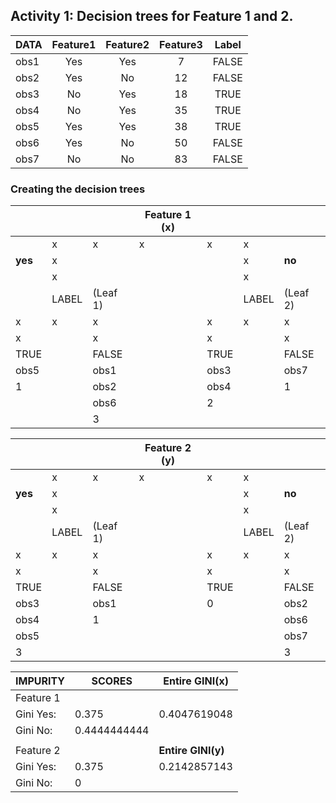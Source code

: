 ## Activity 1: Decision trees for Feature 1 and 2.

| DATA | Feature1 | Feature2 | Feature3 | Label |
| ----- | :---: | :---: | :---: | :---: |
| obs1 | Yes | Yes | 7 | FALSE |
| obs2 | Yes | No | 12 | FALSE |
| obs3 | No | Yes | 18 | TRUE |
| obs4 | No | Yes | 35 | TRUE |
| obs5 | Yes | Yes | 38 | TRUE |
| obs6 | Yes | No | 50 | FALSE |
| obs7 | No | No | 83 | FALSE |

### Creating the decision trees
|  |  |  | Feature 1 (x) |  |  |  |
| ----- | ----- | ----- | ----- | ----- | ----- | ----- |
|  | x | x | x | x | x |  |
| **yes** | x |  |  |  | x | **no** |
|  | x |  |  |  | x |  |
|  | LABEL | (Leaf 1\) |  |  | LABEL | (Leaf 2\) |
| x | x | x |  | x | x | x |
| x |  | x |  | x |  | x |
| TRUE |  | FALSE |  | TRUE |  | FALSE |
| obs5 |  | obs1 |  | obs3 |  | obs7 |
| 1 |  | obs2 |  | obs4 |  | 1 |
|  |  | obs6 |  | 2 |  |  |
|  |  | 3 |  |  |  |  |

|  |  |  | Feature 2 (y) |  |  |  |
| ----- | ----- | ----- | ----- | ----- | ----- | ----- |
|  | x | x | x | x | x |  |
| **yes** | x |  |  |  | x | **no** |
|  | x |  |  |  | x |  |
|  | LABEL | (Leaf 1\) |  |  | LABEL | (Leaf 2\) |
| x | x | x |  | x | x | x |
| x |  | x |  | x |  | x |
| TRUE |  | FALSE |  | TRUE |  | FALSE |
| obs3 |  | obs1 |  | 0 |  | obs2 |
| obs4 |  | 1 |  |  |  | obs6 |
| obs5 |  |  |  |  |  | obs7 |
| 3 |  |  |  |  |  | 3 |

| IMPURITY | SCORES | Entire GINI(x) |
| ----- | ----- | ----- |
| Feature 1 |  |  |
| Gini Yes: | 0.375 | 0.4047619048 |
| Gini No: | 0.4444444444 |  |
|  |  |  |
| Feature 2 |  | **Entire GINI(y)** |
| Gini Yes: | 0.375 | 0.2142857143 |
| Gini No: | 0 |  |